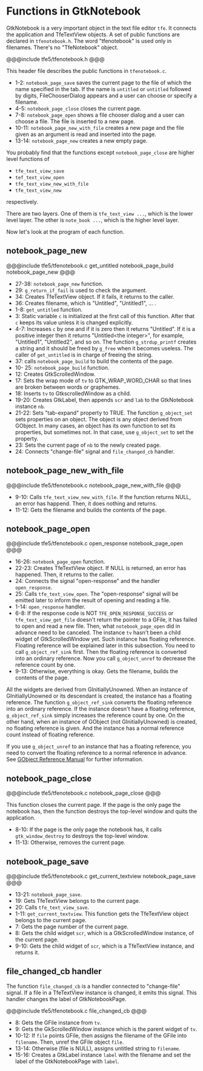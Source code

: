 # Functions in GtkNotebook

GtkNotebook is a very important object in the text file editor `tfe`.
It connects the application and TfeTextView objects.
A set of public functions are declared in `tfenotebook.h`.
The word "tfenotebook" is used only in filenames.
There's no "TfeNotebook" object.

@@@include
tfe5/tfenotebook.h
@@@

This header file describes the public functions in `tfenotebook.c`.

- 1-2: `notebook_page_save` saves the current page to the file of which the name specified in the tab.
If the name is `untitled` or `untitled` followed by digits, FileChooserDialog appears and a user can choose or specify a filename.
- 4-5: `notebook_page_close` closes the current page.
- 7-8: `notebook_page_open` shows a file chooser dialog and a user can choose a file. The file is inserted to a new page.
- 10-11: `notebook_page_new_with_file` creates a new page and the file given as an argument is read and inserted into the page.
- 13-14: `notebook_page_new` creates a new empty page.

You probably find that the functions except `notebook_page_close` are higher level functions of

- `tfe_text_view_save`
- `tef_text_view_open`
- `tfe_text_view_new_with_file`
- `tfe_text_view_new`

respectively.

There are two layers.
One of them is `tfe_text_view ...`, which is the lower level layer.
The other is `note_book ...`, which is the higher level layer.

Now let's look at the program of each function.

## notebook\_page\_new

@@@include
tfe5/tfenotebook.c get_untitled notebook_page_build notebook_page_new
@@@

- 27-38: `notebook_page_new` function.
- 29: `g_return_if_fail` is used to check the argument.
- 34: Creates TfeTextView object.
If it fails, it returns to the caller.
- 36: Creates filename, which is "Untitled", "Untitled1", ... .
- 1-8: `get_untitled` function.
- 3: Static variable `c` is initialized at the first call of this function. After that `c` keeps its value unless it is changed explicitly.
- 4-7: Increases `c` by one and if it is zero then it returns "Untitled". If it is a positive integer then it returns "Untitled\<the integer\>", for example, "Untitled1", "Untitled2", and so on.
The function `g_strdup_printf` creates a string and it should be freed by `g_free` when it becomes useless.
The caller of `get_untitled` is in charge of freeing the string.
- 37: calls `notebook_page_build` to build the contents of the page.
- 10- 25: `notebook_page_build` function.
- 12: Creates GtkScrolledWindow.
- 17: Sets the wrap mode of `tv` to GTK_WRAP_WORD_CHAR so that lines are broken between words or graphemes.
- 18: Inserts `tv` to GtkscrolledWindow as a child.
- 19-20: Creates GtkLabel, then appends `scr` and `lab` to the GtkNotebook instance `nb`.
- 21-22: Sets "tab-expand" property to TRUE.
The function `g_object_set` sets properties on an object.
The object is any object derived from GObject.
In many cases, an object has its own function to set its properties, but sometimes not.
In that case, use `g_object_set` to set the property.
- 23: Sets the current page of `nb` to the newly created page.
- 24: Connects "change-file" signal and `file_changed_cb` handler.

## notebook\_page\_new\_with\_file

@@@include
tfe5/tfenotebook.c notebook_page_new_with_file
@@@

- 9-10: Calls `tfe_text_view_new_with_file`.
If the function returns NULL, an error has happend.
Then, it does nothing and returns.
- 11-12: Gets the filename and builds the contents of the page.

## notebook\_page\_open

@@@include
tfe5/tfenotebook.c open_response notebook_page_open
@@@

- 16-26: `notebook_page_open` function.
- 22-23: Creates TfeTextView object.
If NULL is returned, an error has happened.
Then, it returns to the caller.
- 24: Connects the signal "open-response" and the handler `open_response`.
- 25: Calls `tfe_text_view_open`.
The "open-response" signal will be emitted later to inform the result of opening and reading a file.
- 1-14: `open_response` handler.
- 6-8: If the response code is NOT `TFE_OPEN_RESPONSE_SUCCESS` or `tfe_text_view_get_file` doesn't return the pointer to a GFile, 
it has failed to open and read a new file.
Then, what `notebook_page_open` did in advance need to be canceled.
The instance `tv` hasn't been a child widget of GtkScrolledWindow yet.
Such instance has floating reference.
Floating reference will be explained later in this subsection.
You need to call `g_object_ref_sink` first.
Then the floating reference is converted into an ordinary reference.
Now you call `g_object_unref` to decrease the reference count by one.
- 9-13: Otherwise, everything is okay.
Gets the filename, builds the contents of the page.

All the widgets are derived from GInitiallyUnowned.
When an instance of GInitiallyUnowned or its descendant is created, the instance has a floating reference.
The function `g_object_ref_sink` converts the floating reference into an ordinary reference.
If the instance doesn't have a floating reference, `g_object_ref_sink` simply increases the reference count by one.
On the other hand, when an instance of GObject (not GInitiallyUnowned) is created, no floating reference is given.
And the instance has a normal reference count instead of floating reference.

If you use `g_object_unref` to an instance that has a floating reference, you need to convert the floating reference to a normal reference in advance.
See [GObject Reference Manual](https://developer-old.gnome.org/gobject/stable/gobject-The-Base-Object-Type.html#gobject-The-Base-Object-Type.description) for further information.

## notebook\_page\_close

@@@include
tfe5/tfenotebook.c notebook_page_close
@@@

This function closes the current page.
If the page is the only page the notebook has, then the function destroys the top-level window and quits the application.

- 8-10: If the page is the only page the notebook has, it calls `gtk_window_destroy` to destroys the top-level window.
- 11-13: Otherwise, removes the current page.

## notebook\_page\_save

@@@include
tfe5/tfenotebook.c get_current_textview notebook_page_save
@@@

- 13-21: `notebook_page_save`.
- 19: Gets TfeTextView belongs to the current page.
- 20: Calls `tfe_text_view_save`.
- 1-11: `get_current_textview`.
This function gets the TfeTextView object belongs to the current page.
- 7: Gets the page number of the current page.
- 8: Gets the child widget `scr`, which is a GtkScrolledWindow instance, of the current page.
- 9-10: Gets the child widget of `scr`, which is a TfeTextView instance, and returns it.

## file\_changed\_cb handler

The function `file_changed_cb` is a handler connected to "change-file" signal.
If a file in a TfeTextView instance is changed, it emits this signal.
This handler changes the label of GtkNotebookPage.

@@@include
tfe5/tfenotebook.c file_changed_cb
@@@

- 8: Gets the GFile instance from `tv`.
- 9: Gets the GkScrolledWindow instance which is the parent widget of `tv`.
- 10-12: If `file` points GFile, then assigns the filename of the GFile into `filename`.
Then, unref the GFile object `file`.
- 13-14: Otherwise (file is NULL), assigns untitled string to `filename`.
- 15-16: Creates a GtkLabel instance `label` with the filename and set the label of the GtkNotebookPage with `label`.

